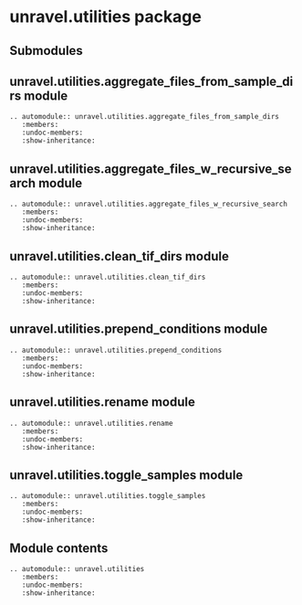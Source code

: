 # unravel.utilities package

## Submodules

## unravel.utilities.aggregate_files_from_sample_dirs module

```{eval-rst}
.. automodule:: unravel.utilities.aggregate_files_from_sample_dirs
   :members:
   :undoc-members:
   :show-inheritance:
```

## unravel.utilities.aggregate_files_w_recursive_search module

```{eval-rst}
.. automodule:: unravel.utilities.aggregate_files_w_recursive_search
   :members:
   :undoc-members:
   :show-inheritance:
```

## unravel.utilities.clean_tif_dirs module

```{eval-rst}
.. automodule:: unravel.utilities.clean_tif_dirs
   :members:
   :undoc-members:
   :show-inheritance:
```

## unravel.utilities.prepend_conditions module

```{eval-rst}
.. automodule:: unravel.utilities.prepend_conditions
   :members:
   :undoc-members:
   :show-inheritance:
```

## unravel.utilities.rename module

```{eval-rst}
.. automodule:: unravel.utilities.rename
   :members:
   :undoc-members:
   :show-inheritance:
```

## unravel.utilities.toggle_samples module

```{eval-rst}
.. automodule:: unravel.utilities.toggle_samples
   :members:
   :undoc-members:
   :show-inheritance:
```

## Module contents

```{eval-rst}
.. automodule:: unravel.utilities
   :members:
   :undoc-members:
   :show-inheritance:
```
